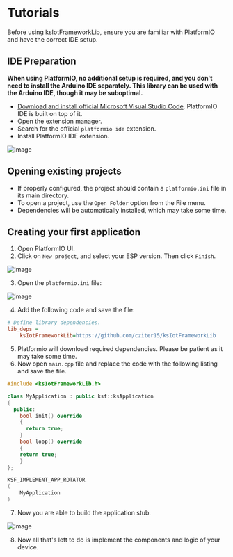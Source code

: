 # Tutorials
Before using ksIotFrameworkLib, ensure you are familiar with PlatformIO and have the correct IDE setup.

## IDE Preparation

**When using PlatformIO, no additional setup is required, and you don't need to install the Arduino IDE separately. This library can be used with the Arduino IDE, though it may be suboptimal.**

- [Download and install official Microsoft Visual Studio Code](https://code.visualstudio.com/). PlatformIO IDE is built on top of it.
- Open the extension manager.
- Search for the official `platformio ide` extension.
- Install PlatformIO IDE extension.

![image](https://github.com/cziter15/ksIotFrameworkLib/assets/5003708/5f67669d-1f18-4be6-a251-c7b1498387c5)

## Opening existing projects
- If properly configured, the project should contain a `platformio.ini` file in its main directory.
- To open a project, use the `Open Folder` option from the File menu.
- Dependencies will be automatically installed, which may take some time.

## Creating your first application
1. Open PlatformIO UI.
2. Click on `New project`, and select your ESP version. Then click `Finish`.

![image](https://github.com/cziter15/ksIotFrameworkLib/assets/5003708/494565fa-4753-446c-a18e-c903626637a3)

3. Open the `platformio.ini` file:

![image](https://github.com/cziter15/ksIotFrameworkLib/assets/5003708/15565b44-8f44-4f7d-b63a-041573234e1f)

4. Add the following code and save the file:
```ini
# Define library dependencies.
lib_deps = 
	ksIotFrameworkLib=https://github.com/cziter15/ksIotFrameworkLib
```
5. Platformio will download required dependencies. Please be patient as it may take some time.
6. Now open `main.cpp` file and replace the code with the following listing and save the file.
```cpp
#include <ksIotFrameworkLib.h>

class MyApplication : public ksf::ksApplication
{
  public:
    bool init() override 
    {
      return true;
    }
    bool loop() override 
    {
	return true;
    }
};

KSF_IMPLEMENT_APP_ROTATOR
(
	MyApplication
)
```

7. Now you are able to build the application stub.

![image](https://github.com/cziter15/ksIotFrameworkLib/assets/5003708/afac0511-cf68-4007-ba89-b2902cabca6c)

8. Now all that's left to do is implement the components and logic of your device. 
